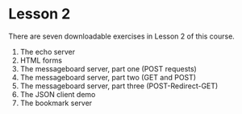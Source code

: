 # Lesson 2

There are seven downloadable exercises in Lesson 2 of this course.

1. The echo server
2. HTML forms
3. The messageboard server, part one (POST requests)
4. The messageboard server, part two (GET and POST)
5. The messageboard server, part three (POST-Redirect-GET)
6. The JSON client demo
7. The bookmark server

